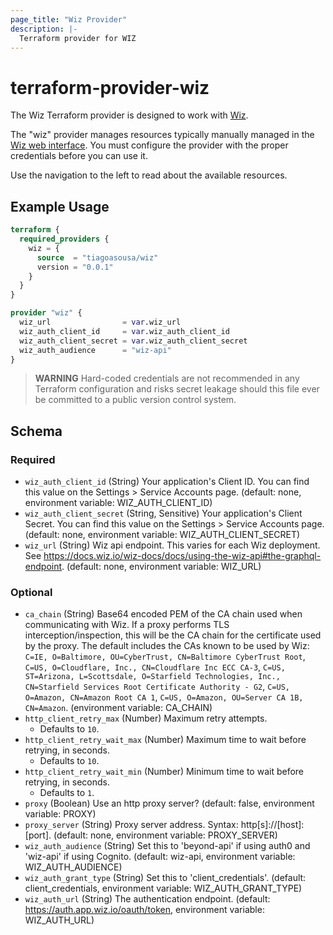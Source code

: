 ```yaml
---
page_title: "Wiz Provider"
description: |-
  Terraform provider for WIZ
---
```


# terraform-provider-wiz

The Wiz Terraform provider is designed to work with [Wiz](https://wiz.io/).

The "wiz" provider manages resources typically manually managed in the [Wiz web interface](https://app.wiz.io/).  You must configure the provider with the proper credentials before you can use it.

Use the navigation to the left to read about the available resources.

## Example Usage

```terraform
terraform {
  required_providers {
    wiz = {
      source  = "tiagoasousa/wiz"
      version = "0.0.1"
    }
  }
}

provider "wiz" {
  wiz_url                = var.wiz_url
  wiz_auth_client_id     = var.wiz_auth_client_id
  wiz_auth_client_secret = var.wiz_auth_client_secret
  wiz_auth_audience      = "wiz-api"
}
```

> **WARNING** Hard-coded credentials are not recommended in any Terraform configuration and risks secret leakage should this file ever be committed to a public version control system.

<!-- schema generated by tfplugindocs -->
## Schema

### Required

- `wiz_auth_client_id` (String) Your application's Client ID. You can find this value on the Settings > Service Accounts page. (default: none, environment variable: WIZ_AUTH_CLIENT_ID)
- `wiz_auth_client_secret` (String, Sensitive) Your application's Client Secret. You can find this value on the Settings > Service Accounts page. (default: none, environment variable: WIZ_AUTH_CLIENT_SECRET)
- `wiz_url` (String) Wiz api endpoint.  This varies for each Wiz deployment.  See https://docs.wiz.io/wiz-docs/docs/using-the-wiz-api#the-graphql-endpoint. (default: none, environment variable: WIZ_URL)

### Optional

- `ca_chain` (String) Base64 encoded PEM of the CA chain used when communicating with Wiz. If a proxy performs TLS interception/inspection, this will be the CA chain for the certificate used by the proxy. The default includes the CAs known to be used by Wiz: `C=IE, O=Baltimore, OU=CyberTrust, CN=Baltimore CyberTrust Root`, `C=US, O=Cloudflare, Inc., CN=Cloudflare Inc ECC CA-3`, `C=US, ST=Arizona, L=Scottsdale, O=Starfield Technologies, Inc., CN=Starfield Services Root Certificate Authority - G2`, `C=US, O=Amazon, CN=Amazon Root CA 1`, `C=US, O=Amazon, OU=Server CA 1B, CN=Amazon`. (environment variable: CA_CHAIN)
- `http_client_retry_max` (Number) Maximum retry attempts.
    - Defaults to `10`.
- `http_client_retry_wait_max` (Number) Maximum time to wait before retrying, in seconds.
    - Defaults to `10`.
- `http_client_retry_wait_min` (Number) Minimum time to wait before retrying, in seconds.
    - Defaults to `1`.
- `proxy` (Boolean) Use an http proxy server? (default: false, environment variable: PROXY)
- `proxy_server` (String) Proxy server address.  Syntax: http[s]://[host]:[port]. (default: none, environment variable: PROXY_SERVER)
- `wiz_auth_audience` (String) Set this to 'beyond-api' if using auth0 and 'wiz-api' if using Cognito. (default: wiz-api, environment variable: WIZ_AUTH_AUDIENCE)
- `wiz_auth_grant_type` (String) Set this to 'client_credentials'. (default: client_credentials, environment variable: WIZ_AUTH_GRANT_TYPE)
- `wiz_auth_url` (String) The authentication endpoint. (default: https://auth.app.wiz.io/oauth/token, environment variable: WIZ_AUTH_URL)
